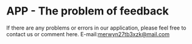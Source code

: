 # APP - The problem of feedback

If there are any problems or errors in our application, please feel free to contact us or comment here. E-mail:merwyn27tb3xzk@mail.com
